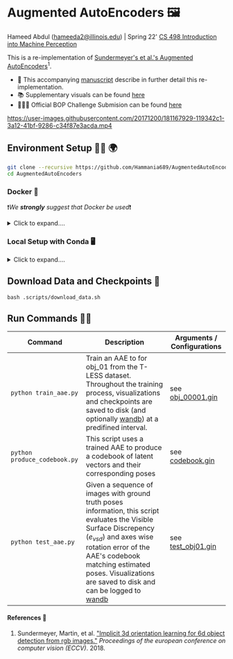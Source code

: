 # Augmented AutoEncoders 🖼️

Hameed Abdul (hameeda2@illinois.edu) | Spring 22' [CS 498 Introduction into Machine Perception][cs498]

This is a re-implementation of [Sundermeyer's et al.'s Augmented AutoEncoders][aae_paper]$^1$. 


- :scroll: This accompanying [manuscript][overleaf] describe in further detail this re-implementation.
- 📚 Supplementary visuals can be found [here][supp] 
- 🏋🏿‍♂️ Official BOP Challenge Submision can be found [here][bop]



https://user-images.githubusercontent.com/20171200/181167929-119342c1-3a12-41bf-9286-c34f87e3acda.mp4


## Environment Setup 👷🏿 :earth_africa:
```bash
git clone --recursive https://github.com/Hammania689/AugmentedAutoEncoders.git
cd AugmentedAutoEncoders
```


### Docker 🐳
❗*We **strongly** suggest that Docker be used*❗
<details>
<summary>Click to expand....</summary>


### Prequisites
- [Docker][docker]
- [Nvidia-docker2][nv2]
- [nvidia-container-runtime][ncr]

[docker]: https://docs.docker.com/install/
[nv2]: https://github.com/nvidia/nvidia-docker/wiki/
[hardware]: http://wiki.ros.org/docker/Tutorials/Hardware%20Acceleration
[ncr]: https://github.com/nvidia/nvidia-container-runtime#ubuntu-distributions

### Running Commands

```bash
cd {path_to_this_repo}/pose_estimation/poserbpf
# Build image 
bash Docker/build_image

# Build and start container
bash Docker/build_container
```

The previous command will start an interactive shell session with the `stable_pose_aae` docker container that was just built.


#### Post Container Setup
```bash
cd src/ycb_render
pip install -r requirement.txt
pip install -e .

# ROI Align Setup
cd ../../src/RoIAlign
pip install -e .
```


To start and connect to the built container 
#### Access the running container in another terminal
```bash 
Docker/start_container
```

*This will start another interactive shell session with the running `stable_pose_aae` container that was built. Running this is equivalent to opening a new terminal window. **So prior to running the roslaunch or rosrun commands outline below you will need to run `docker exec -it stable_pose_aae bash`***

#### Helpful Resources for Extending and Debugging Docker with ROS, NVIDIA, and GUI passthrough
- [Official MoveIt! 1 Docker Install Documentation][moveit]
- [ROS' Docker Hardware Accleration][ros_docker_doc]
- [How to Use Basler USB Cameras in Docker Container][basler_dock]

[moveit]:https://moveit.ros.org/install/docker/
[basler_dock]:https://www.baslerweb.com/en/sales-support/knowledge-base/frequently-asked-questions/how-to-use-basler-usb-cameras-in-docker-container/588488/
[ros_docker_doc]:http://wiki.ros.org/docker/Tutorials/Hardware%20Acceleration

</details>


### Local Setup with Conda 🖥

<details>
<summary> Click to expand....</summary>

#### Conda setup
```bash
conda env create -f env.yml
conda activate aae
pip install -e .
```

#### YCB Renderer & ROI Align Setup
```bash
cd src/ycb_render
sudo apt-get install libassimp-dev
pip install -r requirement.txt
# additionally, you need to install nvidia OpenGL drivers and make them visible
export LD_LIBRARY_PATH=/usr/lib/nvidia-<vvv>:$LD_LIBRARY_PATH
pip install -e .

cd ../../src/RoIAlign
pip install -e .
```
</details>


## Download Data and Checkpoints :floppy_disk:

`bash .scripts/download_data.sh`

## Run Commands 🏇🏿
|Command| Description| Arguments / Configurations|
|--|--|--|
|`python train_aae.py`| Train an AAE to for obj_01 from the T-LESS dataset. Throughout the training process, visualizations and checkpoints are saved to disk (and optionally [wandb][wandb]) at a predifined interval. | see [obj_00001.gin][train_cfg] |
|`python produce_codebook.py`| This script uses a trained AAE to produce a codebook of latent vectors and their corresponding poses | see [codebook.gin][cb_cfg] |
|`python test_aae.py`| Given a sequence of images with ground truth poses information, this script evaluates the Visible Surface Discrepency ($e_{vsd}$) and axes wise rotation error of the AAE's codebook matching estimated poses. Visualizations are saved to disk and can be logged to [wandb][wandb] | see [test_obj01.gin][test_cfg] |


####  References :book:
1. Sundermeyer, Martin, et al. ["Implicit 3d orientation learning for 6d object detection from rgb images."][aae_paper] _Proceedings of the european conference on computer vision (ECCV)_. 2018.


[overleaf]: https://www.overleaf.com/read/xrjynfnswxqn
[aae_paper]:https://arxiv.org/abs/1902.01275
[vid]: https://drive.google.com/file/d/1I_XpvzuptCkVtKkc63rGoDXEgP39ZJn-/view?usp=sharing
[supp]: https://bit.ly/3zel9gK
[cs498]: https://shenlong.web.illinois.edu/teaching/cs498spring22/
[wandb]: https://wandb.ai

[cb_cfg]: https://github.com/Hammania689/AugmentedAutoEncoders/blob/main/config/codebook.gin
[train_cfg]: https://github.com/Hammania689/AugmentedAutoEncoders/blob/main/config/train/linemod/obj_0001.gin
[test_cfg]: https://github.com/Hammania689/AugmentedAutoEncoders/blob/main/config/test_obj01.gin
[bop]: https://bop.felk.cvut.cz/sub_info/2427/
